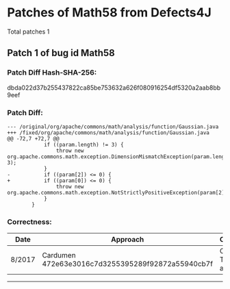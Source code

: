 
# Patches of Math58 from Defects4J 
Total patches 1
## Patch 1 of bug id Math58
### Patch Diff Hash-SHA-256:

dbda022d37b255437822ca85be753632a626f080916254df5320a2aab8bb9eef

### Patch Diff:
```
--- /original/org/apache/commons/math/analysis/function/Gaussian.java	
+++ /fixed/org/apache/commons/math/analysis/function/Gaussian.java	
@@ -72,7 +72,7 @@
 			if ((param.length) != 3) {
 				throw new org.apache.commons.math.exception.DimensionMismatchException(param.length, 3);
 			}
-			if ((param[2]) <= 0) {
+			if ((param[0]) <= 0) {
 				throw new org.apache.commons.math.exception.NotStrictlyPositiveException(param[2]);
 			}
 		}
```

### Correctness:
Date|Approach|Correctness
------------ | ------------ | -------------
 8/2017 | Cardumen 472e63e3016c7d3255395289f92872a55940cb7f | Original Test-suite adequate

---